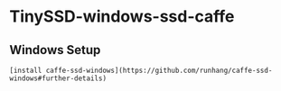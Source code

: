 # TinySSD-windows-ssd-caffe
## Windows Setup
    [install caffe-ssd-windows](https://github.com/runhang/caffe-ssd-windows#further-details) 
